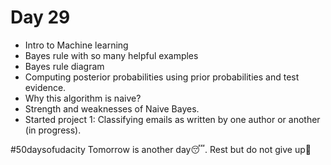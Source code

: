 # Day 29
* Intro to Machine learning
* Bayes rule with so many helpful examples
* Bayes rule diagram
* Computing posterior probabilities using prior probabilities and test evidence.
* Why this algorithm is naive?
* Strength and weaknesses of Naive Bayes.
* Started project 1: Classifying emails as written by one author or another (in progress).

#50daysofudacity  Tomorrow is another day:sleeping:. Rest but do not give up:muscle:
